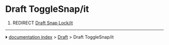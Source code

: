 # Draft ToggleSnap/it
1.  REDIRECT [Draft Snap Lock/it](Draft_Snap_Lock/it.md)



---
⏵ [documentation index](../README.md) > [Draft](Draft_Workbench.md) > Draft ToggleSnap/it
